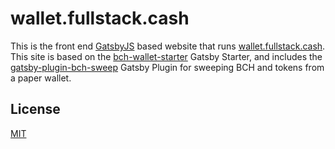 # wallet.fullstack.cash
This is the front end [GatsbyJS](https://www.gatsbyjs.org) based website that runs [wallet.fullstack.cash](https://wallet.fullstack.cash). This site is based on the [bch-wallet-starter](https://github.com/Permissionless-Software-Foundation/bch-wallet-starter) Gatsby Starter, and includes the [gatsby-plugin-bch-sweep](https://github.com/Permissionless-Software-Foundation/gatsby-plugin-bch-sweep) Gatsby Plugin for sweeping BCH and tokens from a paper wallet.

## License
[MIT](./LICENSE.md)
